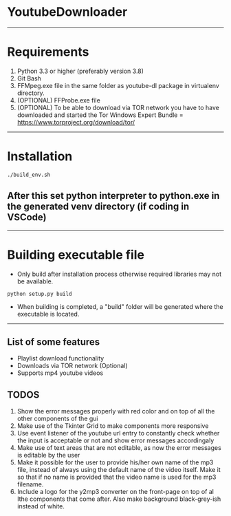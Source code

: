 # YoutubeDownloader

---

# Requirements

1. Python 3.3 or higher (preferably version 3.8)
2. Git Bash
3. FFMpeg.exe file in the same folder as youtube-dl package in virtualenv directory.
4. (OPTIONAL) FFProbe.exe file
5. (OPTIONAL) To be able to download via TOR network you have to have downloaded and started the Tor Windows Expert Bundle = https://www.torproject.org/download/tor/

---

# Installation

```
./build_env.sh
```

## After this set python interpreter to python.exe in the generated venv directory (if coding in VSCode)

---

# Building executable file

- Only build after installation process otherwise required libraries may not be available.

```
python setup.py build
```

- When building is completed, a "build" folder will be generated where the executable is located.

---

## List of some features

- Playlist download functionality
- Downloads via TOR network (Optional)
- Supports mp4 youtube videos

## TODOS

1. Show the error messages properly with red color and on top of all the other components of the gui
2. Make use of the Tkinter Grid to make components more responsive
3. Use event listener of the youtube url entry to constantly check whether the input is acceptable or not and show error messages accordingaly
4. Make use of text areas that are not editable, as now the error messages is editable by the user
5. Make it possible for the user to provide his/her own name of the mp3 file, instead of always using the default name of the video itself. Make it so that if no name is provided that the video name is used for the mp3 filename.
6. Include a logo for the y2mp3 converter on the front-page on top of al lthe components that come after. Also make background black-grey-ish instead of white.
